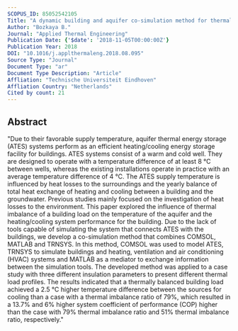 ```yaml
---
SCOPUS_ID: 85052542105
Title: "A dynamic building and aquifer co-simulation method for thermal imbalance investigation"
Author: "Bozkaya B."
Journal: "Applied Thermal Engineering"
Publication Date: {'$date': '2018-11-05T00:00:00Z'}
Publication Year: 2018
DOI: "10.1016/j.applthermaleng.2018.08.095"
Source Type: "Journal"
Document Type: "ar"
Document Type Description: "Article"
Affliation: "Technische Universiteit Eindhoven"
Affliation Country: "Netherlands"
Cited by count: 21
---
```


## Abstract
"Due to their favorable supply temperature, aquifer thermal energy storage (ATES) systems perform as an efficient heating/cooling energy storage facility for buildings. ATES systems consist of a warm and cold well. They are designed to operate with a temperature difference of at least 8 °C between wells, whereas the existing installations operate in practice with an average temperature difference of 4 °C. The ATES supply temperature is influenced by heat losses to the surroundings and the yearly balance of total heat exchange of heating and cooling between a building and the groundwater. Previous studies mainly focused on the investigation of heat losses to the environment. This paper explored the influence of thermal imbalance of a building load on the temperature of the aquifer and the heating/cooling system performance for the building. Due to the lack of tools capable of simulating the system that connects ATES with the buildings, we develop a co-simulation method that combines COMSOL, MATLAB and TRNSYS. In this method, COMSOL was used to model ATES, TRNSYS to simulate buildings and heating, ventilation and air conditioning (HVAC) systems and MATLAB as a mediator to exchange information between the simulation tools. The developed method was applied to a case study with three different insulation parameters to present different thermal load profiles. The results indicated that a thermally balanced building load achieved a 2.5 °C higher temperature difference between the sources for cooling than a case with a thermal imbalance ratio of 79%, which resulted in a 13.7% and 6% higher system coefficient of performance (COP) higher than the case with 79% thermal imbalance ratio and 51% thermal imbalance ratio, respectively."
